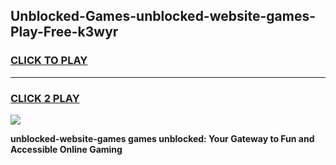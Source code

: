 
## Unblocked-Games-unblocked-website-games-Play-Free-k3wyr
<h3>
<a href="https://premium76.site?title=unblocked-website-games&ref=22A">CLICK TO PLAY</a></h3>
<hr>

<h3>
<a href="https://premium76.site?title=unblocked-website-games&ref=22A">CLICK 2 PLAY</a>
  
</h3>

<a href="https://premium76.site?title=unblocked-website-games&ref=22A"><img src="https://clearcache.store/games.png"></a>


**unblocked-website-games games unblocked: Your Gateway to Fun and Accessible Online Gaming**
